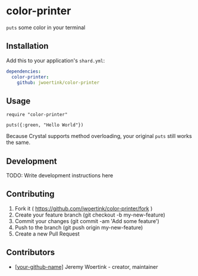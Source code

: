 # color-printer

`puts` some color in your terminal

## Installation


Add this to your application's `shard.yml`:

```yaml
dependencies:
  color-printer:
    github: jwoertink/color-printer
```


## Usage


```crystal
require "color-printer"

puts({:green, "Hello World"})
```

Because Crystal supports method overloading, your original `puts` still works the same.


## Development

TODO: Write development instructions here

## Contributing

1. Fork it ( https://github.com/jwoertink/color-printer/fork )
2. Create your feature branch (git checkout -b my-new-feature)
3. Commit your changes (git commit -am 'Add some feature')
4. Push to the branch (git push origin my-new-feature)
5. Create a new Pull Request

## Contributors

- [[your-github-name]](https://github.com/[your-github-name]) Jeremy Woertink - creator, maintainer

